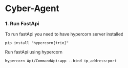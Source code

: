 # Cyber-Agent

### 1. Run FastApi
To run fastApi you need to have hypercorn server installed
```
pip install "hypercorn[trio]"
```
Run fastApi using hypercorn
```
hypercorn Api/CommandApi:app --bind ip_address:port

```
